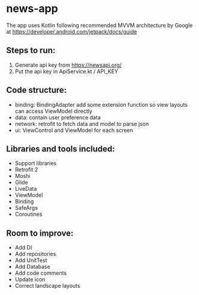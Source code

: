 # news-app
The app uses Kotlin following recommended MVVM architecture by Google at https://developer.android.com/jetpack/docs/guide

## Steps to run:
1. Generate api key from https://newsapi.org/
2. Put the api key in ApiService.kt / API_KEY

## Code structure: 
- binding: BindingAdapter add some extension function so view layouts can access ViewModel directly
- data: contain user preference data 
- network: retrofit to fetch data and model to parse json 
- ui: ViewControl and ViewModel for each screen 

## Libraries and tools included:
- Support libraries
- Retrofit 2
- Moshi 
- Glide
- LiveData 
- ViewModel 
- Binding 
- SafeArgs 
- Coroutines

## Room to improve:

- Add DI
- Add repositories 
- Add UnitTest 
- Add Database 
- Add code comments 
- Update icon 
- Correct landscape layouts
